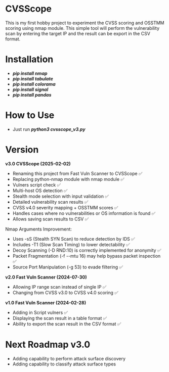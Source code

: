 # CVSScope

This is my first hobby project to experiment the CVSS scoring and OSSTMM scoring using nmap module. This simple tool will perform the vulnerability scan by entering the target IP and the result can be export in the CSV format.


# Installation

- ***pip install nmap***
- ***pip install tabulate***
- ***pip install colorama***
- ***pip install signal***
- ***pip install pandas***

# How to Use

- Just run ***python3 cvsscope_v3.py***

# Version

**v3.0 CVSScope (2025-02-02)**
- Renaming this project from Fast Vuln Scanner to CVSScope ✅
- Replacing python-nmap module with nmap module ✅
- Vulners script check ✅
- Multi-host OS detection ✅
- Stealth mode selection with input validation ✅
- Detailed vulnerability scan results ✅
- CVSS v4.0 severity mapping + OSSTMM scores ✅
- Handles cases where no vulnerabilities or OS information is found ✅
- Allows saving scan results to CSV ✅

Nmap Arguments Improvement:
- Uses -sS (Stealth SYN Scan) to reduce detection by IDS ✅
- Includes -T1 (Slow Scan Timing) to lower detectability ✅
- Decoy Scanning (-D RND:10) is correctly implemented for anonymity ✅
- Packet Fragmentation (-f --mtu 16) may help bypass packet inspection ✅
- Source Port Manipulation (-g 53) to evade filtering ✅

**v2.0 Fast Vuln Scanner (2024-07-30)**
- Allowing IP range scan instead of single IP ✅
- Changing from CVSS v3.0 to CVSS v4.0 scoring ✅

**v1.0 Fast Vuln Scanner (2024-02-28)**
- Adding in Script vulners ✅
- Displaying the scan result in a table format ✅
- Ability to export the scan result in the CSV format ✅


# Next Roadmap v3.0

- Adding capability to perform attack surface discovery
- Adding capability to classify attack surface types


